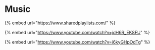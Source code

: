 # Music

{% embed url="https://www.sharedplaylists.com/" %}

{% embed url="https://www.youtube.com/watch?v=jdH6R_EK8FU" %}

{% embed url="https://www.youtube.com/watch?v=i6kyGHpOdTg" %}
